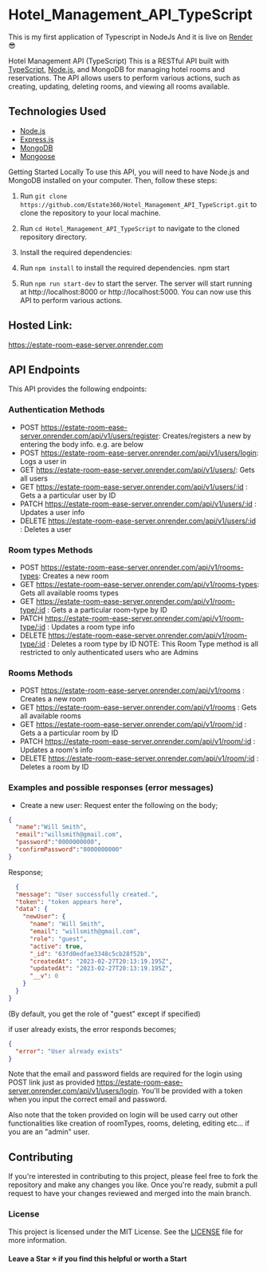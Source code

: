 # Hotel_Management_API_TypeScript

This is my first application of Typescript in NodeJs
And it is live on [Render](https://estate-room-ease-server.onrender.com)😎

Hotel Management API (TypeScript)
This is a RESTful API built with [TypeScript](https://www.typescriptlang.org/), [Node.js](https://nodejs.org/en/), and MongoDB for managing hotel rooms and reservations. The API allows users to perform various actions, such as creating, updating, deleting rooms, and viewing all rooms available.

## Technologies Used

- [Node.js](https://nodejs.org/en/)
- [Express.js](https://expressjs.com/)
- [MongoDB](https://www.mongodb.com/)
- [Mongoose](https://mongoosejs.com/)

Getting Started Locally
To use this API, you will need to have Node.js and MongoDB installed on your computer. Then, follow these steps:

1. Run `git clone https://github.com/Estate360/Hotel_Management_API_TypeScript.git` to clone the repository to your local machine.

2. Run `cd Hotel_Management_API_TypeScript` to navigate to the cloned repository directory.
3. Install the required dependencies:

4. Run `npm install` to install the required dependencies.
   npm start

5. Run `npm run start-dev` to start the server.
   The server will start running at http://localhost:8000 or http://localhost:5000. You can now use this API to perform various actions.

## Hosted Link:
  https://estate-room-ease-server.onrender.com
## API Endpoints

This API provides the following endpoints:

### Authentication Methods

- POST https://estate-room-ease-server.onrender.com/api/v1/users/register:
  Creates/registers a new by entering the body info. e.g. are below
- POST https://estate-room-ease-server.onrender.com/api/v1/users/login:
  Logs a user in
- GET https://estate-room-ease-server.onrender.com/api/v1/users/:
  Gets all users
- GET https://estate-room-ease-server.onrender.com/api/v1/users/:id :
  Gets a a particular user by ID
- PATCH https://estate-room-ease-server.onrender.com/api/v1/users/:id :
  Updates a user info
- DELETE https://estate-room-ease-server.onrender.com/api/v1/users/:id :
  Deletes a user

### Room types Methods

- POST https://estate-room-ease-server.onrender.com/api/v1/rooms-types:
  Creates a new room
- GET https://estate-room-ease-server.onrender.com/api/v1/rooms-types:
  Gets all available rooms types
- GET https://estate-room-ease-server.onrender.com/api/v1/room-type/:id :
  Gets a a particular room-type by ID
- PATCH https://estate-room-ease-server.onrender.com/api/v1/room-type/:id :
  Updates a room type info
- DELETE https://estate-room-ease-server.onrender.com/api/v1/room-type/:id :
  Deletes a room type by ID
  NOTE: This Room Type method is all restricted to only authenticated users who are Admins

### Rooms Methods

- POST https://estate-room-ease-server.onrender.com/api/v1/rooms :
  Creates a new room
- GET https://estate-room-ease-server.onrender.com/api/v1/rooms :
  Gets all available rooms
- GET https://estate-room-ease-server.onrender.com/api/v1/room/:id :
  Gets a a particular room by ID
- PATCH https://estate-room-ease-server.onrender.com/api/v1/room/:id :
  Updates a room's info
- DELETE https://estate-room-ease-server.onrender.com/api/v1/room/:id :
  Deletes a room by ID

### Examples and possible responses (error messages)

- Create a new user:
  Request
  enter the following on the body;
  
```json
{
  "name":"Will Smith",
  "email":"willsmith@gmail.com",
  "password":"0000000000",
  "confirmPassword":"0000000000"
}
```
  Response;
```json
  {
  "message": "User successfully created.",
  "token": "token appears here",
  "data": {
    "newUser": {
      "name": "Will Smith",
      "email": "willsmith@gmail.com",
      "role": "guest",
      "active": true,
      "_id": "63fd0edfae3348c5cb28f52b",
      "createdAt": "2023-02-27T20:13:19.195Z",
      "updatedAt": "2023-02-27T20:13:19.195Z",
      "__v": 0
    }
  }
}
```
  (By default, you get the role of "guest" except if specified)

  if user already exists, the error responds becomes;
```json
{
  "error": "User already exists"
}
```

  Note that the email and password fields are required for the login using POST link just as provided https://estate-room-ease-server.onrender.com/api/v1/users/login. You'll be provided with a token when you input the correct email and password.

  Also note that the token provided on login will be used carry out other functionalities like creation of roomTypes, rooms, deleting, editing etc... if you are an "admin" user.

## Contributing

If you're interested in contributing to this project, please feel free to fork the repository and make any changes you like. Once you're ready, submit a pull request to have your changes reviewed and merged into the main branch.

### License

This project is licensed under the MIT License. See the [LICENSE](https://opensource.org/licenses/MIT) file for more information.

#### Leave a Star ⭐️ if you find this helpful or worth a Start
